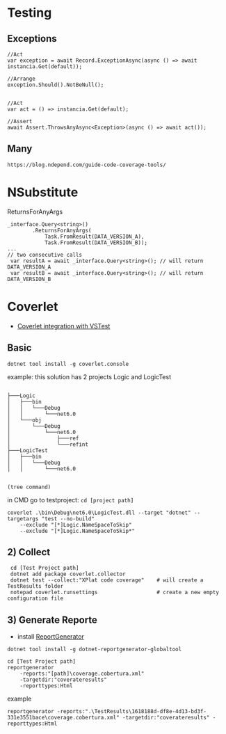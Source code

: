 # Testing

## Exceptions
```
//Act
var exception = await Record.ExceptionAsync(async () => await instancia.Get(default));

//Arrange
exception.Should().NotBeNull();


//Act
var act = () => instancia.Get(default);

//Assert
await Assert.ThrowsAnyAsync<Exception>(async () => await act());
```

## Many
```
https://blog.ndepend.com/guide-code-coverage-tools/
```
# NSubstitute

ReturnsForAnyArgs
```
_interface.Query<string>()
        .ReturnsForAnyArgs(
            Task.FromResult(DATA_VERSION_A),
            Task.FromResult(DATA_VERSION_B));
...
// two consecutive calls
 var resultA = await _interface.Query<string>(); // will return DATA_VERSION_A
 var resultB = await _interface.Query<string>(); // will return DATA_VERSION_B
```

# Coverlet
- [Coverlet integration with VSTest](https://raw.githubusercontent.com/tonerdo/coverlet/master/Documentation/VSTestIntegration.md)
## Basic
```
dotnet tool install -g coverlet.console
```
example: this solution has 2 projects Logic and LogicTest
```

├───Logic
│   ├───bin
│   │   └───Debug
│   │       └───net6.0
│   └───obj
│       └───Debug
│           └───net6.0
│               ├───ref
│               └───refint
├───LogicTest
│   ├───bin
│   │   └───Debug
│   │       └───net6.0


(tree command)
```
in CMD go to testproject: `cd [project path]`
```
coverlet .\bin\Debug\net6.0\LogicTest.dll --target "dotnet" --targetargs "test --no-build"
    --exclude "[*]Logic.NameSpaceToSkip"
    --exclude "[*]Logic.NameSpaceToSkip*"
```
## 2) Collect

```
 cd [Test Project path]
 dotnet add package coverlet.collector
 dotnet test --collect:"XPlat code coverage"    # will create a TestResults folder
 notepad coverlet.runsettings                   # create a new empty configuration file

```

## 3) Generate Reporte
- install [ReportGenerator](https://github.com/danielpalme/ReportGenerator)
```
dotnet tool install -g dotnet-reportgenerator-globaltool
```

```
cd [Test Project path]
reportgenerator 
    -reports:"[path]\coverage.cobertura.xml" 
    -targetdir:"coverateresults" 
    -reporttypes:Html
```
example
```
reportgenerator -reports:".\TestResults\1618188d-df8e-4d13-bd3f-331e3551bace\coverage.cobertura.xml" -targetdir:"coverateresults" -reporttypes:Html
```